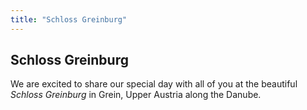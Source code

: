 ```yaml
---
title: "Schloss Greinburg"
---
```


## Schloss Greinburg

We are excited to share our special day with all of you at the beautiful _Schloss Greinburg_ in Grein, Upper Austria along the Danube.
